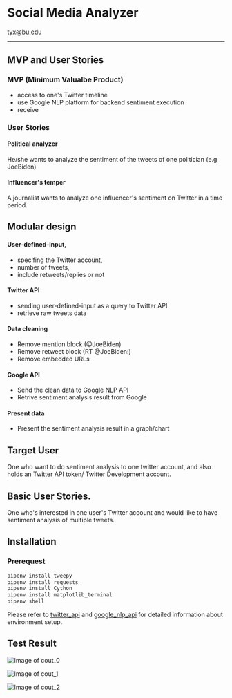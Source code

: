 # Social Media Analyzer
tyx@bu.edu

---

## MVP and User Stories
### MVP (Minimum Valualbe Product)

- access to one's Twitter timeline
- use Google NLP platform for backend sentiment execution
- receive 



### User Stories
#### Political analyzer
He/she wants to analyze the sentiment of the tweets of one politician (e.g JoeBiden)

#### Influencer's temper
A journalist wants to analyze one influencer's sentiment on Twitter in a time period.






## Modular design

#### User-defined-input, 

- specifing the Twitter account, 
- number of tweets, 
- include retweets/replies or not

#### Twitter API
- sending user-defined-input as a query to Twitter API
- retrieve raw tweets data

#### Data cleaning
- Remove mention block (@JoeBiden)
- Remove retweet block (RT @JoeBiden:)
- Remove embedded URLs

#### Google API
- Send the clean data to Google NLP API
- Retrive sentiment analysis result from Google

#### Present data
- Present the sentiment analysis result in a graph/chart



## Target User

One who want to do sentiment analysis to one twitter account, and also holds an Twitter API token/ Twitter Development account.



## Basic User Stories.
One who's interested in one user's Twitter account and would like to have sentiment analysis of multiple tweets.



## Installation
### Prerequest
```bash
pipenv install tweepy 
pipenv install requests
pipenv install Cython
pipenv install matplotlib_terminal
pipenv shell
```
Please refer to [twitter_api](https://github.com/blairtyx/EC601/blob/master/Project2/twitter_api/README.md) and [google_nlp_api](https://github.com/blairtyx/EC601/blob/master/Project2/google_nlp_api/README.md) for detailed information about environment setup.






## Test Result
![Image of cout_0](https://github.com/blairtyx/EC601/blob/master/Project2/application/cout_0.png)

![Image of cout_1](https://github.com/blairtyx/EC601/blob/master/Project2/application/cout_1.png)

![Image of cout_2](https://github.com/blairtyx/EC601/blob/master/Project2/application/cout_2.png)
